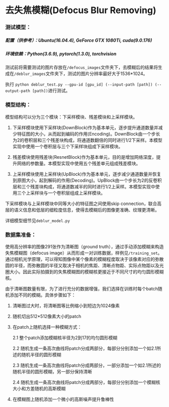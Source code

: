 # 去失焦模糊(Defocus Blur Removing)

### 测试模型：

##### 配置（供参考）：Ubuntu(16.04.4), GeForce GTX 1080Ti, cuda(9.0.176)

##### 环境依赖：Python(3.6.9), pytorch(1.3.0), torchvision

测试前将需要测试的图片存放在`/defocus_images`文件夹下，去模糊后的结果将生成在`/deblur_images`文件夹下，测试的图片分辨率最好大于1536*1024。

执行 `python deblur_test.py --gpu-id [gpu_id] (--input-path [path]) (--output-path [path])`进行测试。



### 模型结构：

模型结构可以分为三个模块：下采样模块、残差模块和上采样模块。

1. 下采样模块使用下采样块(DownBlock)作为基本单元，逐步提升通道数量并减少特征图的大小，从而起到编码的作用(Encoding)。DownBlock由一个步长为2的卷积层和三个残差块构成，将通道数翻倍的同时进行1/2下采样。本模型实现中使用一个卷积层与三个下采样块组成下采样模块。

2. 残差模块使用残差块(ResnetBlock)作为基本单元，目的是增加网络深度，提升网络的参数量。本模型实现中使用五个残差单元组成残差模块。

3. 上采样模块使用上采样块(UpBlock)作为基本单元，逐步减少通道数量并恢复到原图大小，起到解码的作用(Decoding)。UpBlock由一个步长为2的反卷积层和三个残差块构成，将通道数减半的同时进行1/2上采样。本模型实现中使用三个上采样块与一个卷积层组成上采样模块。

下采样模块与上采样模块中同等大小的特征图之间使用skip connection，联合高层的语义信息和低层的细粒度信息，使得去模糊后的图像更准确、纹理更清晰。

详细模型细节见`deblur_model.py`



### 数据集准备：

使用高分辨率的图像291张作为清晰图（ground truth），通过手动添加模糊来构造失焦模糊图（defocus image）从而形成一对训练数据，样例见`/training_set`。通过相机光学原理，可以得知图像中某个像素的模糊程度取决于该像素对应的弥散圆的半径，而弥散圆的半径又取决于相机的焦距、清晰点物距、实际点物距以及光圈大小。因此实际拍摄到的失焦模糊图的模糊核更接近于不同尺寸的均匀圆形模糊核。

由于清晰图数量有限，为了进行充分的数据增强，我们选择在训练时每个batch随机添加不同的模糊。具体步骤如下：

1. 清晰图过大时，将清晰图等比例缩小到短边为1024像素

2. 随机切出512*512像素大小的patch

3. 在patch上随机选择一种模糊方式：

   2.1 整个patch添加模糊核半径为2到17的均匀圆形模糊

   2.2 随机生成一条高次曲线将patch分成两部分，每部分分别添加一个如2.1所述的随机半径的圆形模糊

   2.3 随机生成一条高次曲线将patch分成两部分，一部分添加一个如2.1所述的随机半径的圆形模糊，另一部分保持清晰

   2.4 随机生成一条高次曲线将patch分成两部分，每部分分别添加一个模糊核大小和方差随机的高斯模糊

4. 在模糊图上随机添加一个微小的高斯噪声提升鲁棒性
